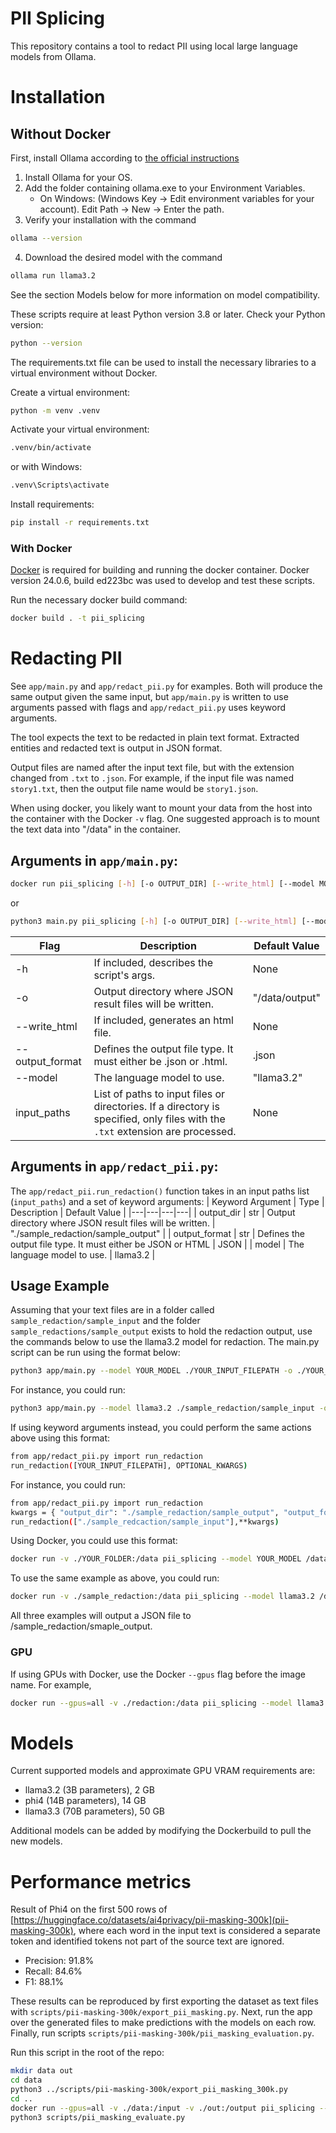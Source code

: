 # PII Splicing

This repository contains a tool to redact PII using local large language models from Ollama.

# Installation
## Without Docker

First, install Ollama according to [the official instructions](https://ollama.com/download)
1. Install Ollama for your OS.
2. Add the folder containing ollama.exe to your Environment Variables.
    - On Windows: (Windows Key -> Edit environment variables for your account). Edit Path -> New -> Enter the path.
3. Verify your installation with the command
```sh
ollama --version
```
4. Download the desired model with the command
```sh
ollama run llama3.2
```
See the section Models below for more information on model compatibility.

These scripts require at least Python version 3.8 or later. Check your Python version:
```sh
python --version
```

The requirements.txt file can be used to install the necessary libraries to a virtual environment without Docker.

Create a virtual environment:
```sh
python -m venv .venv
```

Activate your virtual environment:
```sh
.venv/bin/activate
```

or with Windows:
```sh
.venv\Scripts\activate
```

Install requirements:
```sh
pip install -r requirements.txt
```

### With Docker
[Docker](https://docs.docker.com/engine/install/) is required for building and running the docker container. Docker version 24.0.6, build ed223bc was used to develop and test these scripts.

Run the necessary docker build command:
```sh
docker build . -t pii_splicing
```

# Redacting PII
See `app/main.py` and `app/redact_pii.py` for examples. Both will produce the same output given the same input, but `app/main.py` is written to use arguments passed with flags and `app/redact_pii.py` uses keyword arguments. 

The tool expects the text to be redacted in plain text format.
Extracted entities and redacted text is output in JSON format.

Output files are named after the input text file, but with the extension changed
from `.txt` to `.json`. For example, if the input file was named `story1.txt`,
then the output file name would be `story1.json`.

When using docker, you likely want to mount your data from the host into the
container with the Docker `-v` flag.
One suggested approach is to mount the text data into "/data" in the container.

## Arguments in `app/main.py`:
```sh
docker run pii_splicing [-h] [-o OUTPUT_DIR] [--write_html] [--model MODEL] input_paths [input_paths ...]
```
or
```sh
python3 main.py pii_splicing [-h] [-o OUTPUT_DIR] [--write_html] [--model MODEL] input_paths [input_paths ...]
```

| Flag | Description | Default Value |
|---|---|---|
| -h | If included, describes the script's args. | None |
| -o | Output directory where JSON result files will be written. | "/data/output" |
| --write_html | If included, generates an html file.  | None |
| --output_format | Defines the output file type. It must either be .json or .html. | .json |
| --model | The language model to use. | "llama3.2" |
| input_paths | List of paths to input files or directories. If a directory is specified, only files with the `.txt` extension are processed. | None |

## Arguments in `app/redact_pii.py`:
The `app/redact_pii.run_redaction()`  function takes in an input paths list (`input_paths`) and a set of keyword arguments:
| Keyword Argument | Type | Description | Default Value |
|---|---|---|---|
| output_dir | str | Output directory where JSON result files will be written. | "./sample_redaction/sample_output" |
| output_format | str | Defines the output file type. It must either be JSON or HTML | JSON |
| model | The language model to use. | llama3.2 |

## Usage Example
Assuming that your text files are in a folder called `sample_redaction/sample_input` and
the folder `sample_redactions/sample_output` exists to hold the redaction output,
use the commands below to use the llama3.2 model for redaction.
The main.py script can be run using the format below:
```sh
python3 app/main.py --model YOUR_MODEL ./YOUR_INPUT_FILEPATH -o ./YOUR_OUTPUT_FILEPATH
```
For instance, you could run:
```sh
python3 app/main.py --model llama3.2 ./sample_redaction/sample_input -o ./sample_redaction/sample_output
```

If using keyword arguments instead, you could perform the same actions above using this format:
```sh
from app/redact_pii.py import run_redaction
run_redaction([YOUR_INPUT_FILEPATH], OPTIONAL_KWARGS)
```
For instance, you could run:
```sh
from app/redact_pii.py import run_redaction
kwargs = { "output_dir": "./sample_redaction/sample_output", "output_format": "json", "model": "llama3.2" }
run_redaction(["./sample_redcaction/sample_input"],**kwargs)
```

Using Docker, you could use this format:
```sh
docker run -v ./YOUR_FOLDER:/data pii_splicing --model YOUR_MODEL /data/YOUR_INPUT_FILEPATH
```
To use the same example as above, you could run:
```sh
docker run -v ./sample_redaction:/data pii_splicing --model llama3.2 /data/sample_input
```

All three examples will output a JSON file to /sample_redaction/smaple_output. 

### GPU
If using GPUs with Docker, use the Docker `--gpus` flag before the image name. For example,
```sh
docker run --gpus=all -v ./redaction:/data pii_splicing --model llama3.2 /data/texts
```

# Models
Current supported models and approximate GPU VRAM requirements are:
- llama3.2 (3B parameters), 2 GB
- phi4 (14B parameters), 14 GB
- llama3.3 (70B parameters), 50 GB

Additional models can be added by modifying the Dockerbuild to pull the new models.

# Performance metrics
Result of Phi4 on the first 500 rows of [https://huggingface.co/datasets/ai4privacy/pii-masking-300k](pii-masking-300k), where each word in the input text is considered a separate token and identified tokens not part of the source text are ignored.
- Precision: 91.8%
- Recall: 84.6%
- F1: 88.1%

These results can be reproduced by first exporting the dataset as text files with `scripts/pii-masking-300k/export_pii_masking.py`. Next, run the app over the generated files to make predictions with the models on each row. Finally, run scripts `scripts/pii-masking-300k/pii_masking_evaluation.py`.

Run this script in the root of the repo:
```bash
mkdir data out
cd data
python3 ../scripts/pii-masking-300k/export_pii_masking_300k.py
cd ..
docker run --gpus=all -v ./data:/input -v ./out:/output pii_splicing --model phi4 /input/ -o /output/ --output_format html
python3 scripts/pii_masking_evaluate.py
```